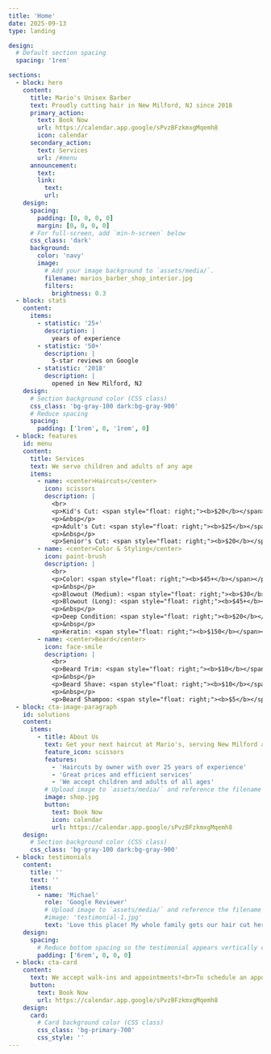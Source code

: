 ```yaml
---
title: 'Home'
date: 2025-09-13
type: landing

design:
  # Default section spacing
  spacing: '1rem'

sections:
  - block: hero
    content:
      title: Mario's Unisex Barber
      text: Proudly cutting hair in New Milford, NJ since 2018
      primary_action:
        text: Book Now
        url: https://calendar.app.google/sPvzBFzkmxgMqemh8
        icon: calendar
      secondary_action:
        text: Services
        url: /#menu
      announcement:
        text:
        link:
          text:
          url:
    design:
      spacing:
        padding: [0, 0, 0, 0]
        margin: [0, 0, 0, 0]
      # For full-screen, add `min-h-screen` below
      css_class: 'dark'
      background:
        color: 'navy'
        image:
          # Add your image background to `assets/media/`.
          filename: marios_barber_shop_interior.jpg
          filters:
            brightness: 0.3
  - block: stats
    content:
      items:
        - statistic: '25+'
          description: |
            years of experience
        - statistic: '50+'
          description: |
            5-star reviews on Google
        - statistic: '2018'
          description: |
            opened in New Milford, NJ
    design:
      # Section background color (CSS class)
      css_class: 'bg-gray-100 dark:bg-gray-900'
      # Reduce spacing
      spacing:
        padding: ['1rem', 0, '1rem', 0]
  - block: features
    id: menu
    content:
      title: Services
      text: We serve children and adults of any age
      items:
        - name: <center>Haircuts</center>
          icon: scissors
          description: |
            <br>
            <p>Kid's Cut: <span style="float: right;"><b>$20</b></span></p>
            <p>&nbsp</p>
            <p>Adult's Cut: <span style="float: right;"><b>$25</b></span></p>
            <p>&nbsp</p>
            <p>Senior's Cut: <span style="float: right;"><b>$20</b></span></p>
        - name: <center>Color & Styling</center>
          icon: paint-brush
          description: |
            <br>
            <p>Color: <span style="float: right;"><b>$45+</b></span></p>
            <p>&nbsp</p>
            <p>Blowout (Medium): <span style="float: right;"><b>$30</b></span></p>
            <p>Blowout (Long): <span style="float: right;"><b>$45+</b></span></p>
            <p>&nbsp</p>
            <p>Deep Condition: <span style="float: right;"><b>$20</b></span></p>
            <p>&nbsp</p>
            <p>Keratin: <span style="float: right;"><b>$150</b></span></p>
        - name: <center>Beard</center>
          icon: face-smile
          description: |
            <br>
            <p>Beard Trim: <span style="float: right;"><b>$10</b></span></p>
            <p>&nbsp</p>
            <p>Beard Shave: <span style="float: right;"><b>$10</b></span></p>
            <p>&nbsp</p>
            <p>Beard Shampoo: <span style="float: right;"><b>$5</b></span></p>
  - block: cta-image-paragraph
    id: solutions
    content:
      items:
        - title: About Us
          text: Get your next haircut at Mario's, serving New Milford and all of Bergen County!
          feature_icon: scissors
          features:
            - 'Haircuts by owner with over 25 years of experience'
            - 'Great prices and efficient services'
            - 'We accept children and adults of all ages'
          # Upload image to `assets/media/` and reference the filename here
          image: shop.jpg
          button:
            text: Book Now
            icon: calendar
            url: https://calendar.app.google/sPvzBFzkmxgMqemh8
    design:
      # Section background color (CSS class)
      css_class: 'bg-gray-100 dark:bg-gray-900'
  - block: testimonials
    content:
      title: ''
      text: ''
      items:
        - name: 'Michael'
          role: 'Google Reviewer'
          # Upload image to `assets/media/` and reference the filename here
          #image: 'testimonial-1.jpg'
          text: 'Love this place! My whole family gets our hair cut here. Mario is super friendly, prices are reasonable and cuts are always on point. Highly recommend.'
    design:
      spacing:
        # Reduce bottom spacing so the testimonial appears vertically centered between sections
        padding: ['6rem', 0, 0, 0]
  - block: cta-card
    content:
      text: We accept walk-ins and appointments!<br>To schedule an appointment, call (201) 986-0250 or book below.
      button:
        text: Book Now
        url: https://calendar.app.google/sPvzBFzkmxgMqemh8
    design:
      card:
        # Card background color (CSS class)
        css_class: 'bg-primary-700'
        css_style: ''
---
```

